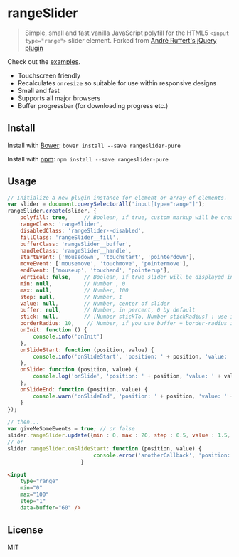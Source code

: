 # rangeSlider

> Simple, small and fast vanilla JavaScript polyfill for the HTML5 `<input type="range">` slider element.
> Forked from [André Ruffert's jQuery plugin](https://github.com/andreruffert/rangeslider.js)

Check out the [examples](http://stryzhevskyi.github.io/rangeSlider/).

* Touchscreen friendly
* Recalculates `onresize` so suitable for use within responsive designs
* Small and fast
* Supports all major browsers
* Buffer progressbar (for downloading progress etc.)

## Install
Install with [Bower](http://bower.io/):
``bower install --save rangeslider-pure``

Install with [npm](https://www.npmjs.org/):
``npm install --save rangeslider-pure``

## Usage

```JavaScript
// Initialize a new plugin instance for element or array of elements.
var slider = document.querySelectorAll('input[type="range"]');
rangeSlider.create(slider, {
    polyfill: true,     // Boolean, if true, custom markup will be created
    rangeClass: 'rangeSlider',
    disabledClass: 'rangeSlider--disabled',
    fillClass: 'rangeSlider__fill',
    bufferClass: 'rangeSlider__buffer',
    handleClass: 'rangeSlider__handle',
    startEvent: ['mousedown', 'touchstart', 'pointerdown'],
    moveEvent: ['mousemove', 'touchmove', 'pointermove'],
    endEvent: ['mouseup', 'touchend', 'pointerup'],
    vertical: false,    // Boolean, if true slider will be displayed in vertical orientation
    min: null,          // Number , 0
    max: null,          // Number, 100
    step: null,         // Number, 1
    value: null,        // Number, center of slider
    buffer: null,       // Number, in percent, 0 by default
    stick: null,        // [Number stickTo, Number stickRadius] : use it if handle should stick to stickTo-th value in stickRadius
    borderRadius: 10,    // Number, if you use buffer + border-radius in css for looks good,
    onInit: function () {
        console.info('onInit')
    },
    onSlideStart: function (position, value) {
        console.info('onSlideStart', 'position: ' + position, 'value: ' + value);
    },
    onSlide: function (position, value) {
        console.log('onSlide', 'position: ' + position, 'value: ' + value);
    },
    onSlideEnd: function (position, value) {
        console.warn('onSlideEnd', 'position: ' + position, 'value: ' + value);
    }
});

// then...
var giveMeSomeEvents = true; // or false
slider.rangeSlider.update({min : 0, max : 20, step : 0.5, value : 1.5, buffer : 70}, giveMeSomeEvents);
// or
slider.rangeSlider.onSlideStart: function (position, value) {
                           console.error('anotherCallback', 'position: ' + position, 'value: ' + value);
                       }

```

```HTML
<input
    type="range"
    min="0"
    max="100"
    step="1"
    data-buffer="60" />
```


## License
MIT
